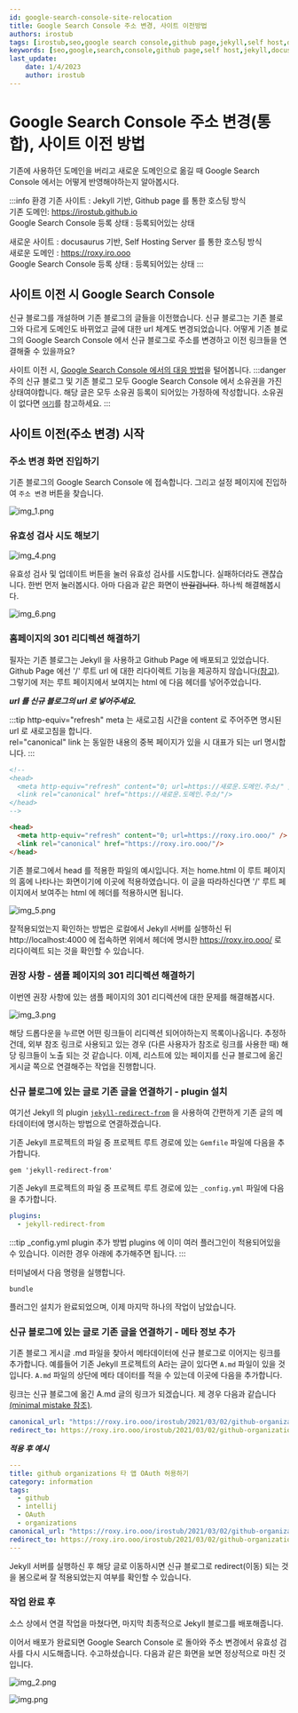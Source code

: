 ```yaml
---
id: google-search-console-site-relocation
title: Google Search Console 주소 변경, 사이트 이전방법
authors: irostub
tags: [irostub,seo,google search console,github page,jekyll,self host,docusaurus,사이트 이전]
keywords: [seo,google,search,console,github page,self host,jekyll,docusaurus,사이트 이전]
last_update:
    date: 1/4/2023
    author: irostub
---
```


# Google Search Console 주소 변경(통합), 사이트 이전 방법

기존에 사용하던 도메인을 버리고 새로운 도메인으로 옮길 때 Google Search Console 에서는 어떻게 반영해야하는지 알아봅시다.

:::info 환경
기존 사이트 : Jekyll 기반, Github page 를 통한 호스팅 방식  
기존 도메인: https://irostub.github.io  
Google Search Console 등록 상태 : 등록되어있는 상태  

새로운 사이트 : docusaurus 기반, Self Hosting Server 를 통한 호스팅 방식  
새로운 도메인 : https://roxy.iro.ooo  
Google Search Console 등록 상태 : 등록되어있는 상태
:::

## 사이트 이전 시 Google Search Console
신규 블로그를 개설하며 기존 블로그의 글들을 이전했습니다. 신규 블로그는 기존 블로그와 다르게 도메인도 바뀌었고 글에 대한 url 체계도 변경되었습니다. 
어떻게 기존 블로그의 Google Search Console 에서 신규 블로그로 주소를 변경하고 이전 링크들을 연결해줄 수 있을까요?

사이트 이전 시, [Google Search Console 에서의 대응 방법](https://support.google.com/webmasters/answer/9370220)을 털어봅니다.
:::danger 주의
신규 블로그 및 기존 블로그 모두 Google Search Console 에서 소유권을 가진 상태여야합니다. 해당 글은 모두 소유권 등록이 되어있는 가정하에 작성합니다. 
소유권이 없다면 [`여기`](https://support.google.com/webmasters/answer/9008080?hl=ko)를 참고하세요.
:::

## 사이트 이전(주소 변경) 시작

### 주소 변경 화면 진입하기
기존 블로그의 Google Search Console 에 접속합니다. 그리고 설정 페이지에 진입하여 `주소 변경` 버튼을 찾습니다.

![img_1.png](img_1.png)

### 유효성 검사 시도 해보기

![img_4.png](img_4.png)

유효성 검사 및 업데이트 버튼을 눌러 유효성 검사를 시도합니다. 실패하더라도 괜찮습니다. 한번 먼저 눌러봅시다.
아마 다음과 같은 화면이 ~~반길겁니다~~. 하나씩 해결해봅시다.

![img_6.png](img_6.png)

### 홈페이지의 301 리디렉션 해결하기
필자는 기존 블로그는 Jekyll 을 사용하고 Github Page 에 배포되고 있었습니다. Github Page 에선 '/' 루트 url 에 대한 리다이렉트
 기능을 제공하지 않습니다[(참고)](https://gist.github.com/domenic/1f286d415559b56d725bee51a62c24a7). 그렇기에 저는 루트 페이지에서 보여지는 html 에 다음 헤더를 넣어주었습니다.

***url 를 신규 블로그의 url 로 넣어주세요.***

:::tip
http-equiv="refresh" meta 는 새로고침 시간을 content 로 주어주면 명시된 url 로 새로고침을 합니다.  
rel="canonical" link 는 동일한 내용의 중복 페이지가 있을 시 대표가 되는 url 명시합니다.
:::

```html
<!-- 
<head>
  <meta http-equiv="refresh" content="0; url=https://새로운.도메인.주소/" />
  <link rel="canonical" href="https://새로운.도메인.주소/"/>
</head>
-->

<head>
  <meta http-equiv="refresh" content="0; url=https://roxy.iro.ooo/" />
  <link rel="canonical" href="https://roxy.iro.ooo/"/>
</head>
```
기존 블로그에서 head 를 적용한 파일의 예시입니다. 저는 home.html 이 루트 페이지의 홈에 나타나는 화면이기에 이곳에 적용하였습니다.
이 글을 따라하신다면 '/' 루트 페이지에서 보여주는 html 에 헤더를 적용하시면 됩니다.

![img_5.png](img_5.png)

잘적용되었는지 확인하는 방법은 로컬에서 Jekyll 서버를 실행하신 뒤 http://localhost:4000 
에 접속하면 위에서 헤더에 명시한 https://roxy.iro.ooo/ 로 리다이렉트 되는 것을 확인할 수 있습니다.

### 권장 사항 - 샘플 페이지의 301 리디렉션 해결하기
이번엔 권장 사항에 있는 샘플 페이지의 301 리디렉션에 대한 문제를 해결해봅시다.

![img_3.png](img_3.png)

해당 드롭다운을 누르면 어떤 링크들이 리디렉션 되어야하는지 목록이나옵니다. 추정하건데, 외부 참조 링크로 사용되고 있는 경우 (다른 사용자가 참조로 링크를 사용한 때)
해당 링크들이 노출 되는 것 같습니다. 이제, 리스트에 있는 페이지를 신규 블로그에 옮긴 게시글 쪽으로 연결해주는 작업을 진행합니다.

### 신규 블로그에 있는 글로 기존 글을 연결하기 - plugin 설치
여기선 Jekyll 의 plugin  [`jekyll-redirect-from`](https://github.com/jekyll/jekyll-redirect-from) 을 사용하여 간편하게 기존 글의 메타데이터에 명시하는 방법으로 연결하겠습니다.

기존 Jekyll 프로젝트의 파일 중 프로젝트 루트 경로에 있는 `Gemfile` 파일에 다음을 추가합니다.
```shell
gem 'jekyll-redirect-from'
```

기존 Jekyll 프로젝트의 파일 중 프로젝트 루트 경로에 있는 `_config.yml` 파일에 다음을 추가합니다.
```yaml
plugins:
  - jekyll-redirect-from
```
:::tip _config.yml plugin 추가 방법
plugins 에 이미 여러 플러그인이 적용되어있을 수 있습니다. 이러한 경우 아래에 추가해주면 됩니다.
:::

터미널에서 다음 명령을 실행합니다.
```shell
bundle
```

플러그인 설치가 완료되었으며, 이제 마지막 하나의 작업이 남았습니다.

### 신규 블로그에 있는 글로 기존 글을 연결하기 - 메타 정보 추가
기존 블로그 게시글 .md 파일을 찾아서 메타데이터에 신규 블로그로 이어지는 링크를 추가합니다.
예를들어 기존 Jekyll 프로젝트의 A라는 글이 있다면 `A.md` 파일이 있을 것입니다. `A.md` 파일의 상단에 메타 데이터를 적을 수 있는데 이곳에 다음을 추가합니다.

링크는 신규 블로그에 옮긴 A.md 글의 링크가 되겠습니다. 제 경우 다음과 같습니다[(minimal mistake 참조)](https://mmistakes.github.io/minimal-mistakes/docs/layouts/#canonical-url).
```yaml
canonical_url: "https://roxy.iro.ooo/irostub/2021/03/02/github-organization-oauth"
redirect_to: https://roxy.iro.ooo/irostub/2021/03/02/github-organization-oauth
```
***적용 후 예시***
```yaml
---
title: github organizations 타 앱 OAuth 허용하기
category: information
tags:
  - github
  - intellij
  - OAuth
  - organizations
canonical_url: "https://roxy.iro.ooo/irostub/2021/03/02/github-organization-oauth"
redirect_to: https://roxy.iro.ooo/irostub/2021/03/02/github-organization-oauth
---
```
Jekyll 서버를 실행하신 후 해당 글로 이동하시면 신규 블로그로 redirect(이동) 되는 것을 봄으로써 잘 적용되었는지 여부를 확인할 수 있습니다. 

### 작업 완료 후
소스 상에서 연결 작업을 마쳤다면, 마지막 최종적으로 Jekyll 블로그를 배포해줍니다.  

이어서 배포가 완료되면 Google Search Console 로 돌아와 주소 변경에서 유효성 검사를 다시 시도해줍니다. 수고하셨습니다. 다음과 같은 화면을 보면 정상적으로 마친 것입니다.

![img_2.png](img_2.png)

![img.png](img.png)










